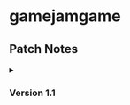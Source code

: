 # gamejamgame

<h2>Patch Notes</h2>
<details>
    <summary><h3>Version 1.1</h3></summary>
  
   **<h3>HUD and UI</h3>**
  - Remastered the theme of the UI
  - Added a light counter depending on the map
  - Added a restart button when the game is finished
  - Now the <kbd>SPACE</kbd> button can confirm buttons in the UI
  - More information added to the start screen

  **<h3>Gameplay</h3>**
  - Added a button <kbd>F</kbd> to reset the current map
  - Drop down function added to the final platforms of the last map
  - Kept the exploit of interacting and jumping to increase the speed run skill ceiling

  **<h3>Art</h3>**
  - Changed the sound of the jump to make it sound less digital
  - Fixed the sound of terror so it's not so extreme at the end
  - Fixed inconsistency in map art
  - "Enemy Present" remastered, improved explosion animation and textures
 
</details>
